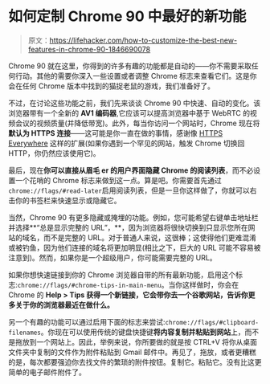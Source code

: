 # 如何定制 Chrome 90 中最好的新功能

> 原文：<https://lifehacker.com/how-to-customize-the-best-new-features-in-chrome-90-1846690078>

Chrome 90 就在这里，你得到的许多有趣的功能都是自动的——你不需要采取任何行动。其他的需要你深入一些设置或者调整 Chrome 标志来查看它们。这是你会在任何 Chrome 版本中找到的猫捉老鼠的游戏，我们准备好了。



不过，在讨论这些功能之前，我们先来谈谈 Chrome 90 中快速、自动的变化。该浏览器带有一个全新的 **AV1 编码器**,它应该可以提高浏览器中基于 WebRTC 的视频会议的视频质量(并降低带宽)。此外，每当你访问一个网站时，Chrome 现在将**默认为 HTTPS 连接**——这可能是你一直在做的事情，感谢像 [HTTPS Everywhere](https://www.eff.org/https-everywhere) 这样的扩展(如果你遇到一个罕见的网站，触发 Chrome 切换回 HTTP，你仍然应该使用它)。

最后，现在**你可以直接从眉毛 er 的用户界面隐藏 Chrome 的阅读列表**，而不必设置一个花哨的 Chrome 标志来做到这一点。算是吧。你需要首先通过`chrome://flags/#read-later`启用阅读列表，但是一旦你这样做了，你就可以右击你的书签栏来快速显示或隐藏它。

当然，Chrome 90 有更多隐藏或掩埋的功能。例如，您可能希望右键单击地址栏并选择**“总是显示完整的 URL”，**，因为浏览器将很快切换到只显示您所在网站的域名，而不是完整的 URL。对于普通人来说，这很棒；这使得他们更难混淆或被钓鱼，因为他们连接的域名将更加明显(相比之下，巨大的 URL 可能不容易被注意到)。然而，如果你是一个超级用户，你可能需要完整的 URL。

如果你想快速链接到你的 Chrome 浏览器自带的所有最新功能，启用这个标志:`chrome://flags/#chrome-tips-in-main-menu`。当你这样做时，你会在 Chrome 的 **Help > Tips 获得一个新链接，它会带你去一个谷歌网站，告诉你更多关于你的浏览器最近在做什么。**

另一个有趣的功能可以通过启用下面的标志来尝试:`chrome://flags/#clipboard-filenames`。你现在可以使用传统的键盘快捷键**将内容复制并粘贴到网站**上，而不是拖放到一个网站上。因此，举例来说，你所要做的就是按 CTRL+V 将你从桌面文件夹中复制的文件作为附件粘贴到 Gmail 邮件中。再见了，拖放，或者更糟糕的是，每次都要强迫你去找文件的繁琐的附件按钮。复制它。粘贴它。没有比这更简单的电子邮件附件了。